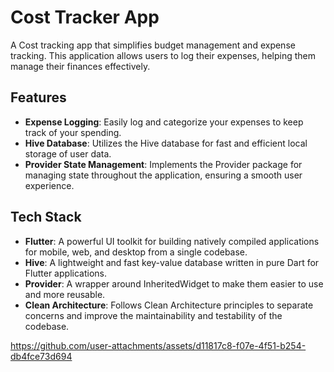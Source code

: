 # Cost Tracker App

A Cost tracking app that simplifies budget management and expense tracking. This application allows users to log their expenses, helping them manage their finances effectively.

## Features

- **Expense Logging**: Easily log and categorize your expenses to keep track of your spending.
- **Hive Database**: Utilizes the Hive database for fast and efficient local storage of user data.
- **Provider State Management**: Implements the Provider package for managing state throughout the application, ensuring a smooth user experience.

## Tech Stack

- **Flutter**: A powerful UI toolkit for building natively compiled applications for mobile, web, and desktop from a single codebase.
- **Hive**: A lightweight and fast key-value database written in pure Dart for Flutter applications.
- **Provider**: A wrapper around InheritedWidget to make them easier to use and more reusable.
- **Clean Architecture**: Follows Clean Architecture principles to separate concerns and improve the maintainability and testability of the codebase.

https://github.com/user-attachments/assets/d11817c8-f07e-4f51-b254-db4fce73d694

